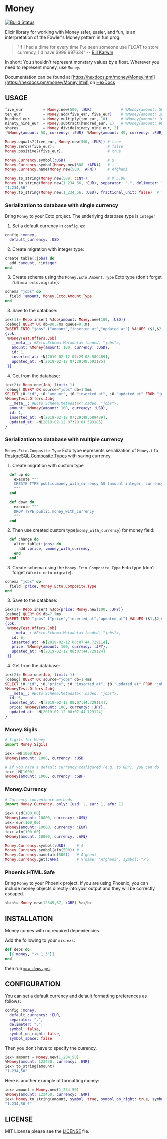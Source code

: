 # Money
[![Build Status](https://travis-ci.org/liuggio/money.svg?branch=master)](https://travis-ci.org/liuggio/money)

Elixir library for working with Money safer, easier, and fun,
is an interpretation of the Fowler's Money pattern in fun.prog.

> "If I had a dime for every time I've seen someone use FLOAT to store currency, I'd have $999.997634" -- [Bill Karwin](https://twitter.com/billkarwin/status/347561901460447232)

In short: You shouldn't represent monetary values by a float. Wherever
you need to represent money, use `Money`.

Documentation can be found at [https://hexdocs.pm/money/Money.html](https://hexdocs.pm/money/Money.html) on [HexDocs](https://hexdocs.pm)

## USAGE

```elixir
five_eur         = Money.new(500, :EUR)             # %Money{amount: 500, currency: :EUR}
ten_eur          = Money.add(five_eur, five_eur)    # %Money{amount: 10_00, currency: :EUR}
hundred_eur      = Money.multiply(ten_eur, 10)      # %Money{amount: 100_00, currency: :EUR}
ninety_nine_eur  = Money.subtract(hundred_eur, 1)   # %Money{amount: 99_00, currency: :EUR}
shares           = Money.divide(ninety_nine_eur, 2)
[%Money{amount: 50, currency: :EUR}, %Money{amount: 49, currency: :EUR}]

Money.equals?(five_eur, Money.new(500, :EUR)) # true
Money.zero?(five_eur);                        # false
Money.positive?(five_eur);                    # true

Money.Currency.symbol(:USD)                   # $
Money.Currency.symbol(Money.new(500, :AFN))   # ؋
Money.Currency.name(Money.new(500, :AFN))     # Afghani

Money.to_string(Money.new(500, :CNY))         # ¥ 5.00
Money.to_string(Money.new(1_234_56, :EUR), separator: ".", delimeter: ",", symbol: false)
"1.234,56"
Money.to_string(Money.new(1_234_56, :USD), fractional_unit: false)  # "$1,234"
```


### Serialization to database with single currency
Bring `Money` to your Ecto project.
The underlying database type is `integer`

1. Set a default currency in `config.ex`:
```elixir
config :money,
  default_currency: :USD
```


2. Create migration with integer type:
```elixir
create table(:jobs) do
  add :amount, :integer
end
```

3. Create schema using the `Money.Ecto.Amount.Type` Ecto type (don't forget run `mix ecto.migrate`):
```elixir
schema "jobs" do
  field :amount, Money.Ecto.Amount.Type
end
```

3. Save to the database:
```elixir
iex(1)> Repo.insert %Job{amount: Money.new(100, :USD)}
[debug] QUERY OK db=90.7ms queue=0.1ms
INSERT INTO "jobs" ("amount","inserted_at","updated_at") VALUES ($1,$2,$3) RETURNING "id" [100, {{2019, 2, 12}, {7, 29, 8, 589489}}, {{2019, 2, 12}, {7, 29, 8, 593185}}]
{:ok,
 %MoneyTest.Offers.Job{
   __meta__: #Ecto.Schema.Metadata<:loaded, "jobs">,
   amount: %Money{amount: 100, currency: :USD},
   id: 1,
   inserted_at: ~N[2019-02-12 07:29:08.589489],
   updated_at: ~N[2019-02-12 07:29:08.593185]
 }}
```

4. Get from the database:
```elixir
iex(2)> Repo.one(Job, limit: 1)
[debug] QUERY OK source="jobs" db=1.8ms
SELECT j0."id", j0."amount", j0."inserted_at", j0."updated_at" FROM "jobs" AS j0 []
%MoneyTest.Offers.Job{
  __meta__: #Ecto.Schema.Metadata<:loaded, "jobs">,
  amount: %Money{amount: 100, currency: :USD},
  id: 1,
  inserted_at: ~N[2019-02-12 07:29:08.589489],
  updated_at: ~N[2019-02-12 07:29:08.593185]
}
```

### Serialization to database with multiple currency
`Money.Ecto.Composite.Type` Ecto type represents serialization of `Money.t` to [PostgreSQL Composite Types](https://www.postgresql.org/docs/11/rowtypes.html) with saving currency.

1. Create migration with custom type:
```elixir
  def up do
    execute """
    CREATE TYPE public.money_with_currency AS (amount integer, currency char(3))
    """
  end

  def down do
    execute """
    DROP TYPE public.money_with_currency
    """
  end
```

2. Then use created custom type(`money_with_currency`) for money field:
```elixir
  def change do
    alter table(:jobs) do
      add :price, :money_with_currency
    end
  end`
```

3. Create schema using the `Money.Ecto.Composite.Type` Ecto type (don't forget run `mix ecto.migrate`):
```elixir
schema "jobs" do
  field :price, Money.Ecto.Composite.Type
end
```

3. Save to the database:
```elixir
iex(1)> Repo.insert %Job{price: Money.new(100, :JPY)}
[debug] QUERY OK db=7.7ms
INSERT INTO "jobs" ("price","inserted_at","updated_at") VALUES ($1,$2,$3) RETURNING "id" [{100, "JPY"}, {{2019, 2, 12}, {8, 7, 44, 729114}}, {{2019, 2, 12}, {8, 7, 44, 729124}}]
{:ok,
 %MoneyTest.Offers.Job{
   __meta__: #Ecto.Schema.Metadata<:loaded, "jobs">,
   id: 6,
   inserted_at: ~N[2019-02-12 08:07:44.729114],
   price: %Money{amount: 100, currency: :JPY},
   updated_at: ~N[2019-02-12 08:07:44.729124]
 }}
```

4. Get from the database:
```elixir
iex(2)> Repo.one(Job, limit: 1)
[debug] QUERY OK source="jobs" db=1.4ms
SELECT j0."id", j0."price", j0."inserted_at", j0."updated_at" FROM "jobs" AS j0 []
%MoneyTest.Offers.Job{
  __meta__: #Ecto.Schema.Metadata<:loaded, "jobs">,
  id: 6,
  inserted_at: ~N[2019-02-12 08:07:44.729114],
  price: %Money{amount: 100, currency: :JPY},
  updated_at: ~N[2019-02-12 08:07:44.729124]
}
```


### Money.Sigils

```elixir
# Sigils for Money
import Money.Sigils

iex> ~M[1000]USD
%Money{amount: 1000, currency: :USD}

# If you have a default currency configured (e.g. to GBP), you can do
iex> ~M[1000]
%Money{amount: 1000, currency: :GBP}
```

### Money.Currency

```elixir
# Currency convenience methods
import Money.Currency, only: [usd: 1, eur: 1, afn: 1]

iex> usd(100_00)
%Money{amount: 10000, currency: :USD}
iex> eur(100_00)
%Money{amount: 10000, currency: :EUR}
iex> afn(100_00)
%Money{amount: 10000, currency: :AFN}

Money.Currency.symbol(:USD)     # $
Money.Currency.symbol(afn(500)) # ؋
Money.Currency.name(afn(500))   # Afghani
Money.Currency.get(:AFN)        # %{name: "Afghani", symbol: "؋"}
```

### Phoenix.HTML.Safe

Bring `Money` to your Phoenix project.
If you are using Phoenix, you can include money objects directly into your output and they will be correctly escaped.

```elixir
<b><%= Money.new(12345,67, :GBP) %></b>
```

## INSTALLATION

Money comes with no required dependencies.

Add the following to your `mix.exs`:

```elixir
def deps do
  [{:money, "~> 1.3"}]
end
```
then run [`mix deps.get`](http://elixir-lang.org/getting-started/mix-otp/introduction-to-mix).

## CONFIGURATION

You can set a default currency and default formatting preferences as follows:

```elixir
config :money,
  default_currency: :EUR,
  separator: ".",
  delimeter: ",",
  symbol: false,
  symbol_on_right: false,
  symbol_space: false
```

Then you don’t have to specify the currency.

```elixir
iex> amount = Money.new(1_234_50)
%Money{amount: 123450, currency: :EUR}
iex> to_string(amount)
"1.234,50"
```

Here is another example of formatting money:

```elixir
iex> amount = Money.new(1_234_50)
%Money{amount: 123450, currency: :EUR}
iex> Money.to_string(amount, symbol: true, symbol_on_right: true, symbol_space: true)
"1.234,50 €"
```

## LICENSE

MIT License please see the [LICENSE](./LICENSE) file.
